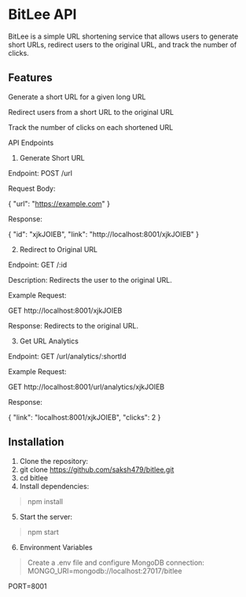 
# BitLee API

BitLee is a simple URL shortening service that allows users to generate short URLs, redirect users to the original URL, and track the number of clicks.

## Features

Generate a short URL for a given long URL

Redirect users from a short URL to the original URL

Track the number of clicks on each shortened URL

API Endpoints

1. Generate Short URL

Endpoint: POST /url

Request Body:

{
  "url": "https://example.com"
}

Response:

{
    "id": "xjkJOIEB",
    "link": "http://localhost:8001/xjkJOIEB"
}

2. Redirect to Original URL

Endpoint: GET /:id

Description: Redirects the user to the original URL.

Example Request:

GET http://localhost:8001/xjkJOIEB

Response:
Redirects to the original URL.

3. Get URL Analytics

Endpoint: GET /url/analytics/:shortId

Example Request:

GET http://localhost:8001/url/analytics/xjkJOIEB

Response:

{
    "link": "localhost:8001/xjkJOIEB",
    "clicks": 2
}

## Installation

1. Clone the repository:
2. git clone https://github.com/saksh479/bitlee.git
3. cd bitlee
4. Install dependencies:
> npm install
5. Start the server:
> npm start
6. Environment Variables
> Create a .env file and configure MongoDB connection:
MONGO_URI=mongodb://localhost:27017/bitlee


PORT=8001

